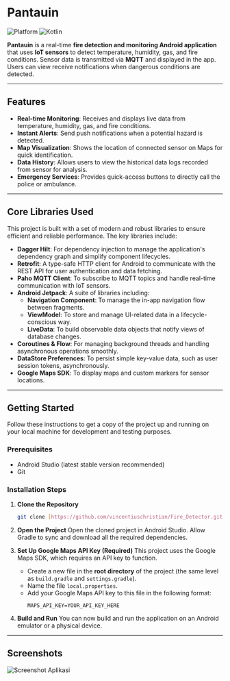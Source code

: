 # Pantauin

![Platform](https://img.shields.io/badge/Platform-Android-green.svg)
![Kotlin](https://img.shields.io/badge/Kotlin-100%25-blue.svg)

**Pantauin** is a real-time **fire detection and monitoring Android application** that uses **IoT sensors** to detect temperature, humidity, gas, and fire conditions. Sensor data is transmitted via **MQTT** and displayed in the app. Users can view receive notifications when dangerous conditions are detected.

---

## Features

* **Real-time Monitoring**: Receives and displays live data from temperature, humidity, gas, and fire conditions.
* **Instant Alerts**: Send push notifications when a potential hazard is detected.
* **Map Visualization**: Shows the location of connected sensor on Maps for quick identification.
* **Data History**: Allows users to view the historical data logs recorded from sensor for analysis.
* **Emergency Services**: Provides quick-access buttons to directly call the police or ambulance.


---

## Core Libraries Used

This project is built with a set of modern and robust libraries to ensure efficient and reliable performance. The key libraries include:

* **Dagger Hilt**: For dependency injection to manage the application's dependency graph and simplify component lifecycles.
* **Retrofit**: A type-safe HTTP client for Android to communicate with the REST API for user authentication and data fetching.
* **Paho MQTT Client**: To subscribe to MQTT topics and handle real-time communication with IoT sensors.
* **Android Jetpack**: A suite of libraries including:
    * **Navigation Component**: To manage the in-app navigation flow between fragments.
    * **ViewModel**: To store and manage UI-related data in a lifecycle-conscious way.
    * **LiveData**: To build observable data objects that notify views of database changes.
* **Coroutines & Flow**: For managing background threads and handling asynchronous operations smoothly.
* **DataStore Preferences**: To persist simple key-value data, such as user session tokens, asynchronously.
* **Google Maps SDK**: To display maps and custom markers for sensor locations.

---

## Getting Started

Follow these instructions to get a copy of the project up and running on your local machine for development and testing purposes.

### Prerequisites

* Android Studio (latest stable version recommended)
* Git

### Installation Steps

1.  **Clone the Repository**
    ```bash
    git clone [https://github.com/vincentiuschristian/Fire_Detector.git](https://github.com/vincentiuschristian/Fire_Detector.git)
    ```

2.  **Open the Project**
    Open the cloned project in Android Studio. Allow Gradle to sync and download all the required dependencies.

3.  **Set Up Google Maps API Key (Required)**
    This project uses the Google Maps SDK, which requires an API key to function.

    * Create a new file in the **root directory** of the project (the same level as `build.gradle` and `settings.gradle`).
    * Name the file `local.properties`.
    * Add your Google Maps API key to this file in the following format:
        ```properties
        MAPS_API_KEY=YOUR_API_KEY_HERE
        ```

4.  **Build and Run**
    You can now build and run the application on an Android emulator or a physical device.

---

## Screenshots

![Screenshot Aplikasi](https://github.com/user-attachments/assets/44b67d97-b57f-40db-8d4e-f32ff0d132e4)
